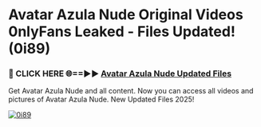 # Avatar Azula Nude Original Videos 0nlyFans Leaked - Files Updated! (0i89)

<h3>🔴 CLICK HERE 🌐==►► <a href="https://tinyurl.com/5h6xmrr3" rel="nofollow">Avatar Azula Nude Updated Files</a></h3>

Get Avatar Azula Nude and all content. Now you can access all videos and pictures of Avatar Azula Nude. New Updated Files 2025!

[![0i89](https://i.imgur.com/KVD873Z.gif)](https://tinyurl.com/5h6xmrr3)
